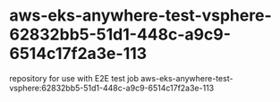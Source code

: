 # aws-eks-anywhere-test-vsphere-62832bb5-51d1-448c-a9c9-6514c17f2a3e-113
repository for use with E2E test job aws-eks-anywhere-test-vsphere:62832bb5-51d1-448c-a9c9-6514c17f2a3e-113
